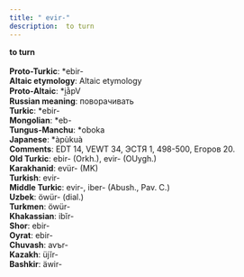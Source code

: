 ```yaml
---
title: " evir-"
description:  to turn
---
```

<p data-pagefind-weight="0.5">
<strong> to turn</strong><br><br>
<strong>Proto-Turkic</strong>:  *ebir-<br>
<strong>Altaic etymology</strong>:  Altaic etymology<br>
<strong> Proto-Altaic</strong>:  *i̯ằpV<br>
<strong>Russian meaning</strong>:  поворачивать<br>
<strong>Turkic</strong>:  *ebir-<br>
<strong>Mongolian</strong>:  *eb-<br>
<strong>Tungus-Manchu</strong>:  *oboka<br>
<strong>Japanese</strong>:  *àpùkuà<br>
<strong>Comments</strong>:  EDT 14, VEWT 34, ЭСТЯ 1, 498-500, Егоров 20.<br>
<strong>Old Turkic</strong>:  ebir- (Orkh.), evir- (OUygh.)<br>
<strong>Karakhanid</strong>:  evür- (MK)<br>
<strong>Turkish</strong>:  evir-<br>
<strong>Middle Turkic</strong>:  evir-, iber- (Abush., Pav. C.)<br>
<strong>Uzbek</strong>:  öwür- (dial.)<br>
<strong>Turkmen</strong>:  öwür-<br>
<strong>Khakassian</strong>:  ibĭr-<br>
<strong>Shor</strong>:  ebir-<br>
<strong>Oyrat</strong>:  ebir-<br>
<strong>Chuvash</strong>:  avъr-<br>
<strong>Kazakh</strong>:  üjĭr-<br>
<strong>Bashkir</strong>:  äwir-<br>

</p>
